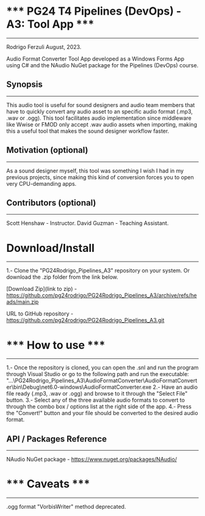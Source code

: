 # *** PG24 T4 Pipelines (DevOps) - A3: Tool App ***
---------------------------------------
Rodrigo Ferzuli
August, 2023.

Audio Format Converter Tool App developed as a Windows Forms App using C# and the NAudio NuGet package for the Pipelines (DevOps) course.


## Synopsis
---------------
This audio tool is useful for sound designers and audio team members that have to quickly convert any audio asset to an specific audio format (.mp3, .wav or .ogg).
This tool facilitates audio implementation since middleware like Wwise or FMOD only accept .wav audio assets when importing, making this a useful tool that makes the sound designer workflow faster.


## Motivation (optional)
---------------
As a sound designer myself, this tool was something I wish I had in my previous projects, since making this kind of conversion forces you to open very CPU-demanding apps.


## Contributors (optional)
---------------
Scott Henshaw - Instructor.
David Guzman - Teaching Assistant.


# Download/Install
---------------------------------------
1.- Clone the "PG24Rodrigo_Pipelines_A3" repository on your system. Or download the .zip folder from the link below.

[Download Zip](link to zip) - https://github.com/pg24rodrigo/PG24Rodrigo_Pipelines_A3/archive/refs/heads/main.zip

URL to GitHub repository - https://github.com/pg24rodrigo/PG24Rodrigo_Pipelines_A3.git


# *** How to use ***
---------------------------------------
1.- Once the repository is cloned, you can open the .snl and run the program through Visual Studio or go to the following path and run the executable: "...\PG24Rodrigo_Pipelines_A3\AudioFormatConverter\AudioFormatConverter\bin\Debug\net6.0-windows\AudioFormatConverter.exe
2.- Have an audio file ready (.mp3, .wav or .ogg) and browse to it through the "Select File" button.
3.- Select any of the three available audio formats to convert to through the combo box / options list at the right side of the app.
4.- Press the "Convert!" button and your file should be converted to the desired audio format.


## API / Packages Reference
---------------
NAudio NuGet package - https://www.nuget.org/packages/NAudio/


# *** Caveats ***
---------------------------------------

.ogg format "VorbisWriter" method deprecated.

